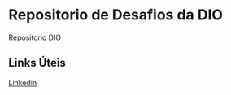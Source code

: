 # Repositorio de Desafios da DIO
Repositorio DIO


## Links Úteis
[Linkedin](www.linkedin.com/in/jonathanbaiao)
